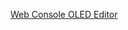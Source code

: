 [Web Console OLED Editor](https://sergei-iliev.github.io/acorn-kernel-samples/mega1608_pca9548a_oled_sh1106/ui/)
